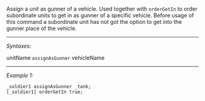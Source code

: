 Assign a unit as gunner of a vehicle. Used together with `orderGetIn` to order subordinate units to get in as gunner of a specific vehicle. Before usage of this command a subordinate unit has not got the option to get into the gunner place of the vehicle.


---
*Syntaxes:*

unitName `assignAsGunner` vehicleName

---
*Example 1:*

```sqf
_soldier1 assignAsGunner _tank;
[_soldier1] orderGetIn true;
```